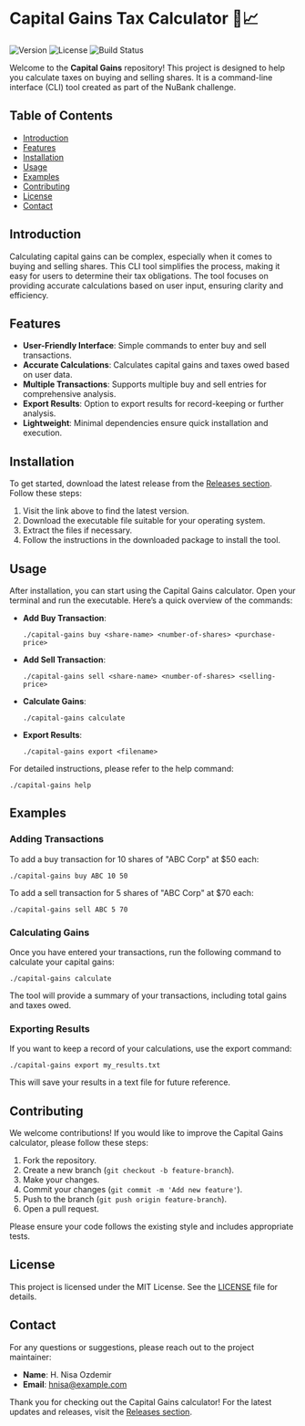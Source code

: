 # Capital Gains Tax Calculator 🧮📈

![Version](https://img.shields.io/badge/version-1.0.0-blue)
![License](https://img.shields.io/badge/license-MIT-green)
![Build Status](https://img.shields.io/badge/build-passing-brightgreen)

Welcome to the **Capital Gains** repository! This project is designed to help you calculate taxes on buying and selling shares. It is a command-line interface (CLI) tool created as part of the NuBank challenge.

## Table of Contents

- [Introduction](#introduction)
- [Features](#features)
- [Installation](#installation)
- [Usage](#usage)
- [Examples](#examples)
- [Contributing](#contributing)
- [License](#license)
- [Contact](#contact)

## Introduction

Calculating capital gains can be complex, especially when it comes to buying and selling shares. This CLI tool simplifies the process, making it easy for users to determine their tax obligations. The tool focuses on providing accurate calculations based on user input, ensuring clarity and efficiency.

## Features

- **User-Friendly Interface**: Simple commands to enter buy and sell transactions.
- **Accurate Calculations**: Calculates capital gains and taxes owed based on user data.
- **Multiple Transactions**: Supports multiple buy and sell entries for comprehensive analysis.
- **Export Results**: Option to export results for record-keeping or further analysis.
- **Lightweight**: Minimal dependencies ensure quick installation and execution.

## Installation

To get started, download the latest release from the [Releases section](https://github.com/hnisaozdemir/capital-gains/releases). Follow these steps:

1. Visit the link above to find the latest version.
2. Download the executable file suitable for your operating system.
3. Extract the files if necessary.
4. Follow the instructions in the downloaded package to install the tool.

## Usage

After installation, you can start using the Capital Gains calculator. Open your terminal and run the executable. Here’s a quick overview of the commands:

- **Add Buy Transaction**: 
  ```
  ./capital-gains buy <share-name> <number-of-shares> <purchase-price>
  ```
- **Add Sell Transaction**: 
  ```
  ./capital-gains sell <share-name> <number-of-shares> <selling-price>
  ```
- **Calculate Gains**: 
  ```
  ./capital-gains calculate
  ```
- **Export Results**: 
  ```
  ./capital-gains export <filename>
  ```

For detailed instructions, please refer to the help command:
```
./capital-gains help
```

## Examples

### Adding Transactions

To add a buy transaction for 10 shares of "ABC Corp" at $50 each:
```
./capital-gains buy ABC 10 50
```

To add a sell transaction for 5 shares of "ABC Corp" at $70 each:
```
./capital-gains sell ABC 5 70
```

### Calculating Gains

Once you have entered your transactions, run the following command to calculate your capital gains:
```
./capital-gains calculate
```

The tool will provide a summary of your transactions, including total gains and taxes owed.

### Exporting Results

If you want to keep a record of your calculations, use the export command:
```
./capital-gains export my_results.txt
```

This will save your results in a text file for future reference.

## Contributing

We welcome contributions! If you would like to improve the Capital Gains calculator, please follow these steps:

1. Fork the repository.
2. Create a new branch (`git checkout -b feature-branch`).
3. Make your changes.
4. Commit your changes (`git commit -m 'Add new feature'`).
5. Push to the branch (`git push origin feature-branch`).
6. Open a pull request.

Please ensure your code follows the existing style and includes appropriate tests.

## License

This project is licensed under the MIT License. See the [LICENSE](LICENSE) file for details.

## Contact

For any questions or suggestions, please reach out to the project maintainer:

- **Name**: H. Nisa Ozdemir
- **Email**: hnisa@example.com

Thank you for checking out the Capital Gains calculator! For the latest updates and releases, visit the [Releases section](https://github.com/hnisaozdemir/capital-gains/releases).